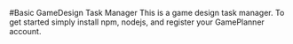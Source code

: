 #Basic GameDesign Task Manager
This is a game design task manager. To get started simply install npm, nodejs, and register your GamePlanner account. 
